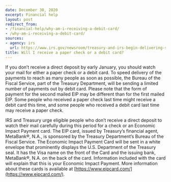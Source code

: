 ```yaml
---
date: December 30, 2020
excerpt: Financial help
layout: post
redirect_from:
- /financial-help/why-am-i-receiving-a-debit-card/
- /why-am-i-receiving-a-debit-card/
sources:
- agency: irs
  url: https://www.irs.gov/newsroom/treasury-and-irs-begin-delivering-second-round-of-economic-impact-payments-to-millions-of-americans
title: Will I receive a paper check or a debit card?
---
```


If you don’t receive a direct deposit by early January, you should watch your mail for either a paper check or a debit card. To speed delivery of the payments to reach as many people as soon as possible, the Bureau of the Fiscal Service, part of the Treasury Department, will be sending a limited number of payments out by debit card. Please note that the form of payment for the second mailed EIP may be different than for the first mailed EIP. Some people who received a paper check last time might receive a debit card this time, and some people who received a debit card last time may receive a paper check.

IRS and Treasury urge eligible people who don’t receive a direct deposit to watch their mail carefully during this period for a check or an Economic Impact Payment card. The EIP card, issued by Treasury’s financial agent, MetaBank®, N.A., is sponsored by the Treasury Department’s Bureau of the Fiscal Service. The Economic Impact Payment Card will be sent in a white envelope that prominently displays the U.S. Department of the Treasury seal. It has the Visa name on the front of the Card and the issuing bank, MetaBank®, N.A. on the back of the card. Information included with the card will explain that this is your Economic Impact Payment. More information about these cards is available at [https://www.eipcard.com/](https://www.eipcard.com/).